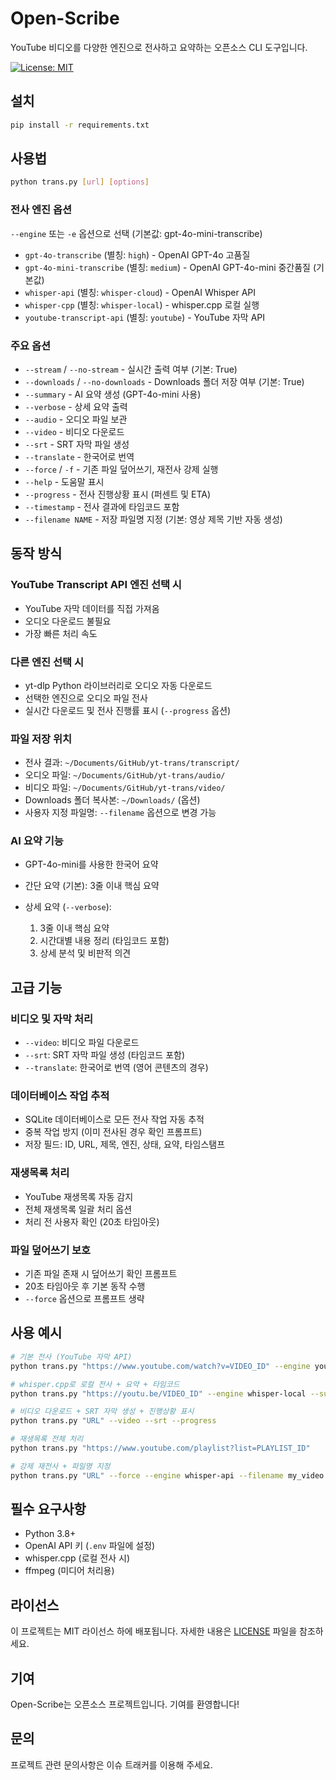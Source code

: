 # Open-Scribe

YouTube 비디오를 다양한 엔진으로 전사하고 요약하는 오픈소스 CLI 도구입니다.

[![License: MIT](https://img.shields.io/badge/License-MIT-yellow.svg)](https://opensource.org/licenses/MIT)

## 설치

```sh
pip install -r requirements.txt
```

## 사용법

```sh
python trans.py [url] [options]
```

### 전사 엔진 옵션

`--engine` 또는 `-e` 옵션으로 선택 (기본값: gpt-4o-mini-transcribe)

* `gpt-4o-transcribe` (별칭: `high`) - OpenAI GPT-4o 고품질
* `gpt-4o-mini-transcribe` (별칭: `medium`) - OpenAI GPT-4o-mini 중간품질 (기본값)
* `whisper-api` (별칭: `whisper-cloud`) - OpenAI Whisper API
* `whisper-cpp` (별칭: `whisper-local`) - whisper.cpp 로컬 실행
* `youtube-transcript-api` (별칭: `youtube`) - YouTube 자막 API

### 주요 옵션

* `--stream` / `--no-stream` - 실시간 출력 여부 (기본: True)
* `--downloads` / `--no-downloads` - Downloads 폴더 저장 여부 (기본: True)
* `--summary` - AI 요약 생성 (GPT-4o-mini 사용)
* `--verbose` - 상세 요약 출력
* `--audio` - 오디오 파일 보관
* `--video` - 비디오 다운로드
* `--srt` - SRT 자막 파일 생성
* `--translate` - 한국어로 번역
* `--force` / `-f` - 기존 파일 덮어쓰기, 재전사 강제 실행
* `--help` - 도움말 표시
* `--progress` - 전사 진행상황 표시 (퍼센트 및 ETA)
* `--timestamp` - 전사 결과에 타임코드 포함
* `--filename NAME` - 저장 파일명 지정 (기본: 영상 제목 기반 자동 생성)

## 동작 방식

### YouTube Transcript API 엔진 선택 시

* YouTube 자막 데이터를 직접 가져옴
* 오디오 다운로드 불필요
* 가장 빠른 처리 속도

### 다른 엔진 선택 시

* yt-dlp Python 라이브러리로 오디오 자동 다운로드
* 선택한 엔진으로 오디오 파일 전사
* 실시간 다운로드 및 전사 진행률 표시 (`--progress` 옵션)

### 파일 저장 위치

* 전사 결과: `~/Documents/GitHub/yt-trans/transcript/`
* 오디오 파일: `~/Documents/GitHub/yt-trans/audio/`
* 비디오 파일: `~/Documents/GitHub/yt-trans/video/`
* Downloads 폴더 복사본: `~/Downloads/` (옵션)
* 사용자 지정 파일명: `--filename` 옵션으로 변경 가능

### AI 요약 기능

* GPT-4o-mini를 사용한 한국어 요약
* 간단 요약 (기본): 3줄 이내 핵심 요약
* 상세 요약 (`--verbose`):

  1. 3줄 이내 핵심 요약
  2. 시간대별 내용 정리 (타임코드 포함)
  3. 상세 분석 및 비판적 의견

## 고급 기능

### 비디오 및 자막 처리

* `--video`: 비디오 파일 다운로드
* `--srt`: SRT 자막 파일 생성 (타임코드 포함)
* `--translate`: 한국어로 번역 (영어 콘텐츠의 경우)

### 데이터베이스 작업 추적

* SQLite 데이터베이스로 모든 전사 작업 자동 추적
* 중복 작업 방지 (이미 전사된 경우 확인 프롬프트)
* 저장 필드: ID, URL, 제목, 엔진, 상태, 요약, 타임스탬프

### 재생목록 처리

* YouTube 재생목록 자동 감지
* 전체 재생목록 일괄 처리 옵션
* 처리 전 사용자 확인 (20초 타임아웃)

### 파일 덮어쓰기 보호

* 기존 파일 존재 시 덮어쓰기 확인 프롬프트
* 20초 타임아웃 후 기본 동작 수행
* `--force` 옵션으로 프롬프트 생략

## 사용 예시

```sh
# 기본 전사 (YouTube 자막 API)
python trans.py "https://www.youtube.com/watch?v=VIDEO_ID" --engine youtube

# whisper.cpp로 로컬 전사 + 요약 + 타임코드
python trans.py "https://youtu.be/VIDEO_ID" --engine whisper-local --summary --timestamp

# 비디오 다운로드 + SRT 자막 생성 + 진행상황 표시
python trans.py "URL" --video --srt --progress

# 재생목록 전체 처리
python trans.py "https://www.youtube.com/playlist?list=PLAYLIST_ID"

# 강제 재전사 + 파일명 지정
python trans.py "URL" --force --engine whisper-api --filename my_video
```

## 필수 요구사항

* Python 3.8+
* OpenAI API 키 (`.env` 파일에 설정)
* whisper.cpp (로컬 전사 시)
* ffmpeg (미디어 처리용)

## 라이선스

이 프로젝트는 MIT 라이선스 하에 배포됩니다. 자세한 내용은 [LICENSE](LICENSE) 파일을 참조하세요.

## 기여

Open-Scribe는 오픈소스 프로젝트입니다. 기여를 환영합니다!

## 문의

프로젝트 관련 문의사항은 이슈 트래커를 이용해 주세요.
